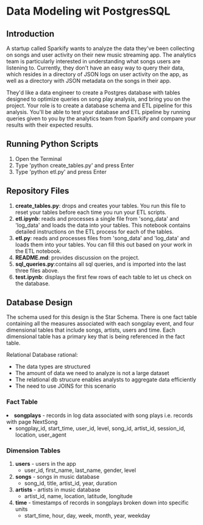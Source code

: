 # Data Modeling wit PostgresSQL

## Introduction
A startup called Sparkify wants to analyze the data they've been collecting on songs and user activity on their new music streaming app. The analytics team is particularly interested in understanding what songs users are listening to. Currently, they don't have an easy way to query their data, which resides in a directory of JSON logs on user activity on the app, as well as a directory with JSON metadata on the songs in their app.

They'd like a data engineer to create a Postgres database with tables designed to optimize queries on song play analysis, and bring you on the project. Your role is to create a database schema and ETL pipeline for this analysis. You'll be able to test your database and ETL pipeline by running queries given to you by the analytics team from Sparkify and compare your results with their expected results.

## Running Python Scripts
<ol>
    <li>Open the Terminal</li>
    <li>Type 'python create_tables.py' and press Enter</li>
    <li>Type 'python etl.py' and press Enter</li>
</ol>

## Repository Files
<ol>
    <li><b>create_tables.py</b>: drops and creates your tables. You run this file to reset your tables before each time you run your ETL scripts.</li>
    <li><b>etl.ipynb</b>: reads and processes a single file from 'song_data' and 'log_data' and loads the data into your tables. This notebook contains detailed instructions on the ETL process for each of the tables.</li>
    <li><b>etl.py</b>: reads and processes files from 'song_data' and 'log_data' and loads them into your tables. You can fill this out based on your work in the ETL notebook.</li>
    <li><b>README.md</b>: provides discussion on the project.</li>
    <li><b>sql_queries.py</b>:contains all sql queries, and is imported into the last three files above.</li>
    <li><b>test.ipynb</b>: displays the first few rows of each table to let us check on the database.</li>
</ol>

## Database Design

The schema used for this design is the Star Schema. There is one fact table containing all the measures associated with each songplay event, and four dimensional tables that include songs, artists, users and time. Each dimensional table has a primary key that is being referenced in the fact table.

Relational Database rational:

<ul>
    <li>The data types are structured</li>
    <li>The amount of data we need to analyze is not a large dataset</li>
    <li>The relational db strucure enables analysts to aggregate data efficiently</li>
    <li>The need to use JOINS for this scenario</li>
</ul>

### Fact Table
<li><b>songplays</b> - records in log data associated with song plays i.e. records with page NextSong
 <ul><li>songplay_id, start_time, user_id, level, song_id, artist_id, session_id, location, user_agent</ul></li></li>
 
### Dimension Tables
<ol>
    <li><b>users</b> - users in the app
        <ul><li>user_id, first_name, last_name, gender, level</li></ul></li>
<li><b>songs</b> - songs in music database
    <ul><li>song_id, title, artist_id, year, duration</li></ul></li>
<li><b>artists</b> - artists in music database
    <ul><li>artist_id, name, location, latitude, longitude</li></ul></li>
<li><b>time</b> - timestamps of records in songplays broken down into specific units
    <ul><li>start_time, hour, day, week, month, year, weekday</li></ul></li>    
</ol>